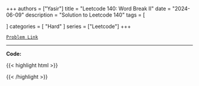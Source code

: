 
+++
authors = ["Yasir"]
title = "Leetcode 140: Word Break II"
date = "2024-06-09"
description = "Solution to Leetcode 140"
tags = [
    
]
categories = [
    "Hard"
]
series = ["Leetcode"]
+++



[`Problem Link`](https://leetcode.com/problems/word-break-ii/description/)

---

**Code:**

{{< highlight html >}}

{{< /highlight >}}

